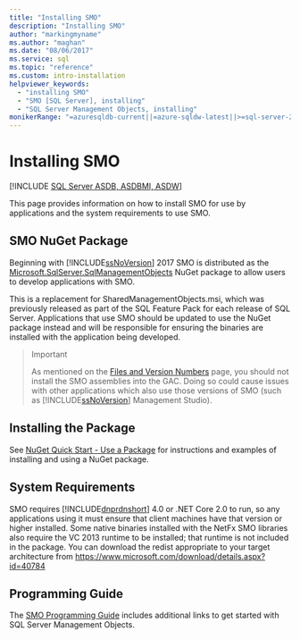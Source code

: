 ```yaml
---
title: "Installing SMO"
description: "Installing SMO"
author: "markingmyname"
ms.author: "maghan"
ms.date: "08/06/2017"
ms.service: sql
ms.topic: "reference"
ms.custom: intro-installation
helpviewer_keywords:
  - "installing SMO"
  - "SMO [SQL Server], installing"
  - "SQL Server Management Objects, installing"
monikerRange: "=azuresqldb-current||=azure-sqldw-latest||>=sql-server-2016||>=sql-server-linux-2017||=azuresqldb-mi-current"
---
```


# Installing SMO

[!INCLUDE [SQL Server ASDB, ASDBMI, ASDW](../../includes/applies-to-version/sql-asdb-asdbmi-asa.md)]

This page provides information on how to install SMO for use by applications and the system requirements to use SMO.

## SMO NuGet Package

Beginning with [!INCLUDE[ssNoVersion](../../includes/ssnoversion-md.md)] 2017 SMO is distributed as the [Microsoft.SqlServer.SqlManagementObjects](https://www.nuget.org/packages/Microsoft.SqlServer.SqlManagementObjects) NuGet package to allow users to develop applications with SMO.

This is a replacement for SharedManagementObjects.msi, which was previously released as part of the SQL Feature Pack for each release of SQL Server. Applications that use SMO should be updated to use the NuGet package instead and will be responsible for ensuring the binaries are installed with the application being developed.

>>[!Important]
>>As mentioned on the [Files and Version Numbers](files-and-version-numbers.md) page, you should not install the SMO assemblies into the GAC. Doing so could cause issues with other applications which also use those versions of SMO (such as [!INCLUDE[ssNoVersion](../../includes/ssnoversion-md.md)] Management Studio).

## Installing the Package

See [NuGet Quick Start - Use a Package](/nuget/quickstart/use-a-package) for instructions and examples of installing and using a NuGet package. 
  
## System Requirements
  
 SMO requires [!INCLUDE[dnprdnshort](../../includes/dnprdnshort-md.md)] 4.0 or .NET Core 2.0 to run, so any applications using it must ensure that client machines have that version or higher installed. Some native binaries installed with the NetFx SMO libraries also require the VC 2013 runtime to be installed; that runtime is not included in the package. You can download the redist appropriate to your target architecture from https://www.microsoft.com/download/details.aspx?id=40784

## Programming Guide

The [SMO Programming Guide](sql-server-management-objects-smo-programming-guide.md) includes additional links to get started with SQL Server Management Objects.
